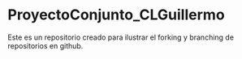 # ProyectoConjunto_CLGuillermo
Este es un repositorio creado para ilustrar el forking y branching de repositorios en github.
